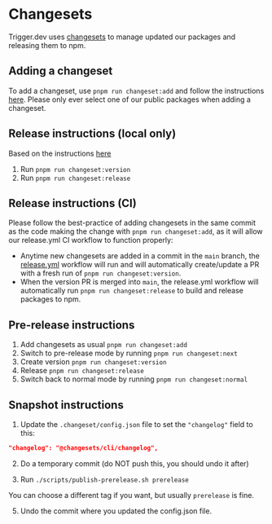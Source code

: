 # Changesets

Trigger.dev uses [changesets](https://github.com/changesets/changesets) to manage updated our packages and releasing them to npm.

## Adding a changeset

To add a changeset, use `pnpm run changeset:add` and follow the instructions [here](https://github.com/changesets/changesets/blob/main/docs/adding-a-changeset.md). Please only ever select one of our public packages when adding a changeset.

## Release instructions (local only)

Based on the instructions [here](https://github.com/changesets/changesets/blob/main/docs/intro-to-using-changesets.md)

1. Run `pnpm run changeset:version`
2. Run `pnpm run changeset:release`

## Release instructions (CI)

Please follow the best-practice of adding changesets in the same commit as the code making the change with `pnpm run changeset:add`, as it will allow our release.yml CI workflow to function properly:

- Anytime new changesets are added in a commit in the `main` branch, the [release.yml](./.github/workflows/release.yml) workflow will run and will automatically create/update a PR with a fresh run of `pnpm run changeset:version`.
- When the version PR is merged into `main`, the release.yml workflow will automatically run `pnpm run changeset:release` to build and release packages to npm.

## Pre-release instructions

1. Add changesets as usual `pnpm run changeset:add`
2. Switch to pre-release mode by running `pnpm run changeset:next`
3. Create version `pnpm run changeset:version`
4. Release `pnpm run changeset:release`
5. Switch back to normal mode by running `pnpm run changeset:normal`

## Snapshot instructions

1. Update the `.changeset/config.json` file to set the `"changelog"` field to this:

```json
"changelog": "@changesets/cli/changelog",
```

2. Do a temporary commit (do NOT push this, you should undo it after)

3. Run `./scripts/publish-prerelease.sh prerelease`

You can choose a different tag if you want, but usually `prerelease` is fine.

5. Undo the commit where you updated the config.json file.
